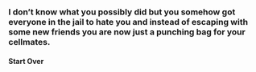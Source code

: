 ### I don’t know what you possibly did but you somehow got everyone in the jail to hate you and instead of escaping with some new friends you are now just a punching bag for your cellmates.
#### Start Over